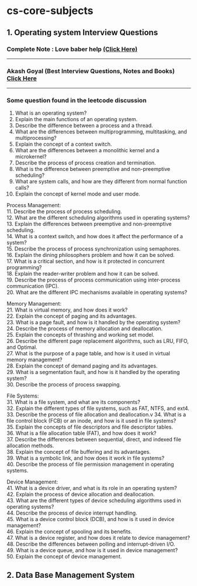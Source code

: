 # cs-core-subjects
## 1. Operating system Interview Questions
### Complete Note : Love baber help <a href= "https://drive.google.com/file/d/1kksqpGT_YBQsFwsyVyftikPRP-sZZF-e/view"> (Click Here)</a>
---
### Akash Goyal (Best Interview Questions, Notes and Books)&nbsp; <a href= "https://docs.google.com/document/d/1SV1FAmAj8yXzd8hsb6zUNUPKIFPDd4Hv9XnC0wLQTg4/edit?tab=t.0"> Click Here</a></li>
---

### Some question found in the leetcode discussion <br/>
01.	What is an operating system?<br/>
02.	Explain the main functions of an operating system.<br/>
03.	Describe the difference between a process and a thread.<br/>
04.	What are the differences between multiprogramming, multitasking, and multiprocessing?<br/>
05.	Explain the concept of a context switch.<br/>
06.	What are the differences between a monolithic kernel and a microkernel?<br/>
07.	Describe the process of process creation and termination.<br/>
08.	What is the difference between preemptive and non-preemptive scheduling?<br/>
09.	What are system calls, and how are they different from normal function calls?<br/>
10.	Explain the concept of kernel mode and user mode.<br/>

Process Management:<br/>
11.	 Describe the process of process scheduling.<br/>
12.	What are the different scheduling algorithms used in operating systems?<br/>
13.	Explain the differences between preemptive and non-preemptive scheduling.<br/>
14.	What is a context switch, and how does it affect the performance of a system?<br/>
15.	Describe the process of process synchronization using semaphores.<br/>
16.	Explain the dining philosophers problem and how it can be solved.<br/>
17.	What is a critical section, and how is it protected in concurrent programming?<br/>
18.	Explain the reader-writer problem and how it can be solved.<br/>
19.	Describe the process of process communication using inter-process communication (IPC).<br/>
20.	What are the different IPC mechanisms available in operating systems?<br/>

Memory Management:<br/>
21.	 What is virtual memory, and how does it work?<br/>
22.	Explain the concept of paging and its advantages.<br/>
23.	What is a page fault, and how is it handled by the operating system?<br/>
24.	Describe the process of memory allocation and deallocation.<br/>
25.	Explain the concepts of thrashing and working set model.<br/>
26.	Describe the different page replacement algorithms, such as LRU, FIFO, and Optimal.<br/>
27.	What is the purpose of a page table, and how is it used in virtual memory management?<br/>
28.	Explain the concept of demand paging and its advantages.<br/>
29.	What is a segmentation fault, and how is it handled by the operating system?<br/>
30.	Describe the process of process swapping.<br/>


File Systems:<br/>
31.	What is a file system, and what are its components?<br/>
32.	Explain the different types of file systems, such as FAT, NTFS, and ext4.<br/>
33.	Describe the process of file allocation and deallocation.v
34.	What is a file control block (FCB) or an inode, and how is it used in file systems?<br/>
35.	Explain the concepts of file descriptors and file descriptor tables.<br/>
36.	What is a file allocation table (FAT), and how does it work?<br/>
37.	Describe the differences between sequential, direct, and indexed file allocation methods.<br/>
38.	Explain the concept of file buffering and its advantages.<br/>
39.	What is a symbolic link, and how does it work in file systems?<br/>
40.	Describe the process of file permission management in operating systems.<br/>

Device Management:<br/>
41.	What is a device driver, and what is its role in an operating system?<br/>
42.	Explain the process of device allocation and deallocation.<br/>
43.	What are the different types of device scheduling algorithms used in operating systems?<br/>
44.	Describe the process of device interrupt handling.<br/>
45.	What is a device control block (DCB), and how is it used in device management?<br/>
46.	Explain the concept of spooling and its benefits.<br/>
47.	What is a device register, and how does it relate to device management?<br/>
48.	Describe the differences between polling and interrupt-driven I/O.<br/>
49.	What is a device queue, and how is it used in device management?<br/>
50.	Explain the concept of device management.<br/>
  </li>

## 2. Data Base Management System



